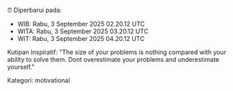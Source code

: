 ⏰ Diperbarui pada:
- WIB: Rabu, 3 September 2025 02.20.12 UTC
- WITA: Rabu, 3 September 2025 03.20.12 UTC
- WIT: Rabu, 3 September 2025 04.20.12 UTC

Kutipan Inspiratif:
"The size of your problems is nothing compared with your ability to solve them. Dont overestimate your problems and underestimate yourself."


Kategori: motivational

